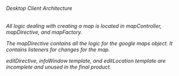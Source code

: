 <h6> Desktop Client Architecture <h6>

*All logic dealing with creating a map is located in mapController, mapDirective, and mapFactory.*

*The mapDirective contains all the logic for the google maps object. It contains listeners for changes for the map.*

*editDirective, infoWindow template, and editLocation template are incomplete and unused in the final product.*
